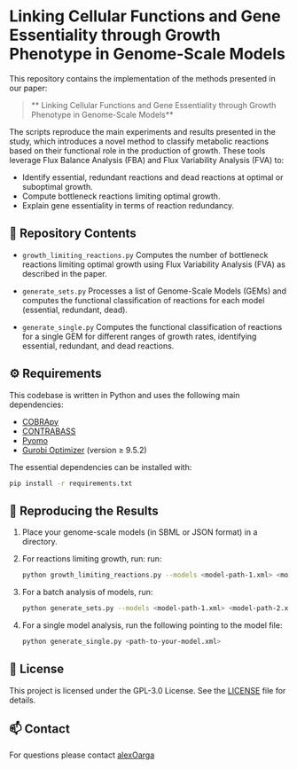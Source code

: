# Linking Cellular Functions and Gene Essentiality through Growth Phenotype in Genome-Scale Models


This repository contains the implementation of the methods presented in our paper:

> ** Linking Cellular Functions and Gene Essentiality through Growth Phenotype in Genome-Scale Models**

The scripts reproduce the main experiments and results presented in the study, which introduces a novel method to classify metabolic reactions based on their functional role in the production of growth. These tools leverage Flux Balance Analysis (FBA) and Flux Variability Analysis (FVA) to:

- Identify essential, redundant reactions and dead reactions at optimal or suboptimal growth.
- Compute bottleneck reactions limiting optimal growth.
- Explain gene essentiality in terms of reaction redundancy.

## 📁 Repository Contents

- ```growth_limiting_reactions.py```
Computes the number of bottleneck reactions limiting optimal growth 
using Flux Variability Analysis (FVA) as described in the paper.

- ```generate_sets.py```
Processes a list of Genome-Scale Models (GEMs) and computes the functional classification of reactions for each model (essential, redundant, dead).

- ```generate_single.py```
Computes the functional classification of reactions for a single GEM
for different ranges of growth rates, identifying essential, redundant, and dead reactions.

## ⚙️ Requirements

This codebase is written in Python and uses the following main dependencies:

- [COBRApy](https://opencobra.github.io/cobrapy/)
- [CONTRABASS](https://github.com/openCONTRABASS/CONTRABASS)
- [Pyomo](https://www.pyomo.org/)
- [Gurobi Optimizer](https://www.gurobi.com/) (version ≥ 9.5.2)

The essential dependencies can be installed with:
```bash
pip install -r requirements.txt
```

## 🧪 Reproducing the Results

1. Place your genome-scale models (in SBML or JSON format) in a directory.

2. For reactions limiting growth, run:
 run:
    ```bash
    python growth_limiting_reactions.py --models <model-path-1.xml> <model-path-2.xml> ...
    ```
3. For a batch analysis of models, run:
    ```bash
    python generate_sets.py --models <model-path-1.xml> <model-path-2.xml> ...
    ```

4. For a single model analysis, run the following pointing to the model file:
    ```bash
    python generate_single.py <path-to-your-model.xml>
    ```

## 📄 License

This project is licensed under the GPL-3.0 License. See the [LICENSE](LICENSE) file for details.

## 📫 Contact

For questions please contact [alexOarga](https://github.com/alexOarga)